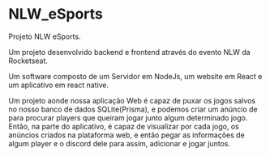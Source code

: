 # NLW_eSports

Projeto NLW eSports.

Um projeto desenvolvido backend e frontend através do evento NLW da Rocketseat.

Um software composto de um Servidor em NodeJs, um website em React e um aplicativo em react native.

Um projeto aonde nossa aplicação Web é capaz de puxar os jogos salvos no nosso banco de dados SQLite(Prisma),
e podemos criar um anúncio de para procurar players que queiram jogar junto algum determinado jogo.
Então, na parte do aplicativo, é capaz de visualizar por cada jogo, os anúncios criados na plataforma web,
e então pegar as informações de algum player e o discord dele para assim, adicionar e jogar juntos.
